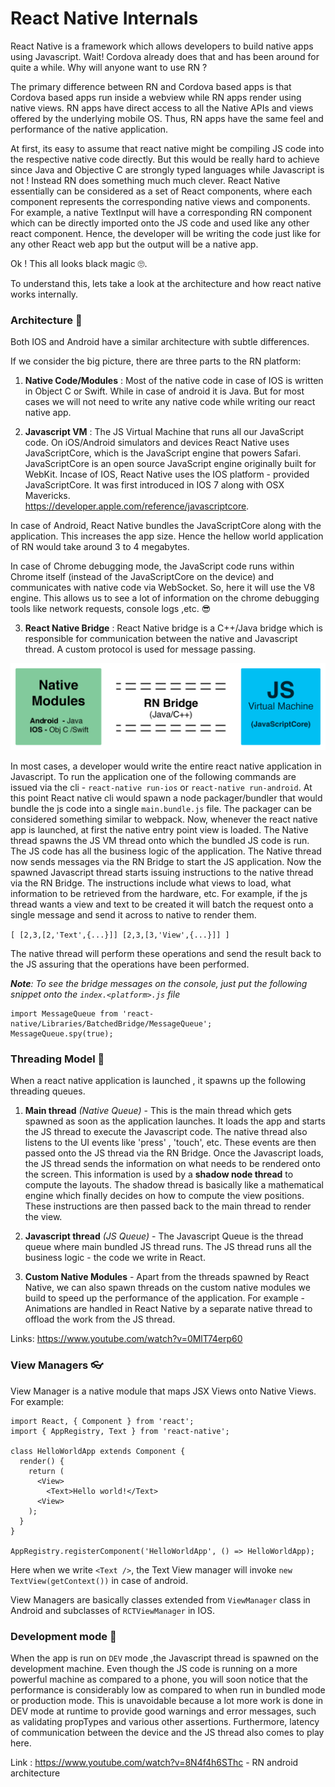 # React Native Internals

React Native is a framework which allows developers to build native apps using Javascript. Wait! Cordova already does that
and has been around for quite a while. Why will anyone want to use RN ?

The primary difference between RN and Cordova based apps is that Cordova based apps run inside a webview while RN apps render using native views. RN apps have direct access to all the Native APIs and views offered by the underlying mobile OS. Thus, RN apps have the same feel and performance of the native application.

At first, its easy to assume that react native might be compiling JS code into the respective native code directly. But this would be really hard to achieve since Java and Objective C are strongly typed languages while Javascript is not ! Instead RN does something much much clever. React Native essentially can be considered as a set of React components, where each component represents the corresponding native views and components. For example, a native TextInput will have a corresponding RN component which can be directly imported onto the JS code and used like any other react component. Hence, the developer will be writing the code just like for any other React web app but the output will be a native app.

Ok ! This all looks black magic 🙄.

To understand this, lets take a look at the architecture and how react native works internally.

### Architecture 🤖

Both IOS and Android have a similar architecture with subtle differences.

If we consider the big picture, there are three parts to the RN platform:

1. **Native Code/Modules** :
  Most of the native code in case of IOS is written in Object C or Swift. While in case of android it is Java.
  But for most cases we will not need to write any native code while writing our react native app.

2. **Javascript VM** :
  The JS Virtual Machine that runs all our JavaScript code.
  On iOS/Android simulators and devices React Native uses JavaScriptCore, which is the JavaScript engine that powers Safari.
  JavaScriptCore is an open source JavaScript engine originally built for WebKit.
  Incase of IOS, React Native uses the IOS platform - provided JavaScriptCore.
  It was first introduced in IOS 7 along with OSX Mavericks.<br/>
  https://developer.apple.com/reference/javascriptcore.


  In case of Android, React Native bundles the JavaScriptCore along with the application. This increases the app size. Hence the hellow world application of RN would take around 3 to 4 megabytes.

  In case of Chrome debugging mode, the JavaScript code runs within Chrome itself (instead of the JavaScriptCore on the device) and communicates with native code via WebSocket. So, here it will use the V8 engine. This allows us to see a lot of information on the chrome debugging tools like network requests, console logs ,etc. 😎

3. **React Native Bridge** :
  React Native bridge is a C++/Java bridge which is responsible for communication between the native and Javascript thread.
  A custom protocol is used for message passing.


![react native architecture diagram](/assets/images/rn-architecture.png)


In most cases, a developer would write the entire react native application in Javascript. To run the application one of the following commands are issued via the cli - `react-native run-ios` or `react-native run-android`. At this point React native cli would spawn a node packager/bundler that would bundle the js code into a single `main.bundle.js` file. The packager can be considered something similar to webpack. Now, whenever the react native app is launched, at first the native entry point view is loaded. The Native thread spawns the JS VM thread onto which the bundled JS code is run. The JS code has all the business logic of the application. The Native thread now sends messages via the RN Bridge to start the JS application. Now the spawned Javascript thread starts issuing instructions to the native thread via the RN Bridge. The instructions include what views to load, what information to be retrieved from the hardware, etc. For example, if the js thread wants a view and text to be created it will batch the request onto a single message and send it across to native to render them.

`[ [2,3,[2,'Text',{...}]] [2,3,[3,'View',{...}]] ]`

The native thread will perform these operations and send the result back to the JS assuring that the operations have been performed.

*__Note__: To see the bridge messages on the console, just put the following snippet onto the `index.<platform>.js` file*
```
import MessageQueue from 'react-native/Libraries/BatchedBridge/MessageQueue';
MessageQueue.spy(true);
```

### Threading Model 🚧

When a react native application is launched , it spawns up the following threading queues.

1. **Main thread** _(Native Queue)_ - This is the main thread which gets spawned as soon as the application launches.
It loads the app and starts the JS thread to execute the Javascript code. The native thread also listens to the UI events like 'press' , 'touch', etc. These events are then passed onto the JS thread via the RN Bridge. Once the Javascript loads, the JS thread sends the information on what needs to be rendered onto the screen. This information is used by a **shadow node thread** to compute the layouts. The shadow thread is basically like a mathematical engine which finally decides on how to compute the view positions. These instructions are then passed back to the main thread to render the view.

2. **Javascript thread** _(JS Queue)_ - The Javascript Queue is the thread queue where main bundled JS thread runs.
The JS thread runs all the business logic - the code we write in React.

3. **Custom Native Modules** - Apart from the threads spawned by React Native, we can also spawn threads on the custom native modules we build to speed up the performance of the application.
For example - Animations are handled in React Native by a separate native thread to offload the work from the JS thread.

Links: https://www.youtube.com/watch?v=0MlT74erp60


### View Managers 👓

View Manager is a native module that maps JSX Views onto Native Views.
For example:

```
import React, { Component } from 'react';
import { AppRegistry, Text } from 'react-native';

class HelloWorldApp extends Component {
  render() {
    return (
      <View>
        <Text>Hello world!</Text>
      <View>
    );
  }
}

AppRegistry.registerComponent('HelloWorldApp', () => HelloWorldApp);
```

Here when we write `<Text />`, the Text View manager will invoke `new TextView(getContext())` in case of android.

View Managers are basically classes extended from `ViewManager` class in Android and subclasses of `RCTViewManager` in IOS.


### Development mode 🔨

When the app is run on `DEV` mode ,the Javascript thread is spawned on the development machine. Even though the JS code is running on a more powerful machine as compared to a phone, you will soon  notice that the performance is considerably low as compared to when run in bundled mode or production mode. This is unavoidable because a lot more work is done in DEV mode at runtime to provide good warnings and error messages, such as validating propTypes and various other assertions. Furthermore, latency of communication between the device and the JS thread also comes to play here.


Link : https://www.youtube.com/watch?v=8N4f4h6SThc - RN android architecture
